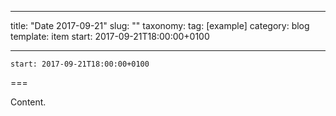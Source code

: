 
---
title: "Date 2017-09-21"
slug: ""
taxonomy:
tag: [example]
category: blog
template: item
start: 2017-09-21T18:00:00+0100

---

``start: 2017-09-21T18:00:00+0100``

===

Content.
